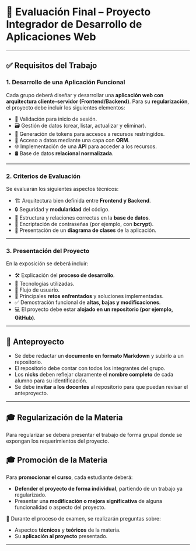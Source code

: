 
# 📌 Evaluación Final – Proyecto Integrador de Desarrollo de Aplicaciones Web

---

## ✅ Requisitos del Trabajo

### 1. **Desarrollo de una Aplicación Funcional**

Cada grupo deberá diseñar y desarrollar una **aplicación web con arquitectura cliente-servidor (Frontend/Backend)**. Para su **regularización**, el proyecto debe incluir los siguientes elementos:

* 🔐 Validación para inicio de sesión.
* 🗃️ Gestión de datos (crear, listar, actualizar y eliminar).
* 🔑 Generación de tokens para accesos a recursos restringidos.
* 🧩 Acceso a datos mediante una capa con **ORM**.
* 🌐 Implementación de una **API** para acceder a los recursos.
* 🛢️ Base de datos **relacional normalizada**.

---

### 2. **Criterios de Evaluación**

Se evaluarán los siguientes aspectos técnicos:

* 🏗️ Arquitectura bien definida entre **Frontend y Backend**.
* 🔒 Seguridad y **modularidad** del código.
* 🧱 Estructura y relaciones correctas en la **base de datos**.
* 🧬 Encriptación de contraseñas (por ejemplo, con **bcrypt**).
* 📐 Presentación de un **diagrama de clases** de la aplicación.

---

### 3. **Presentación del Proyecto**

En la exposición se deberá incluir:

* 🛠️ Explicación del **proceso de desarrollo**.
* 🧪 Tecnologías utilizadas.
* 🧭 Flujo de usuario.
* 🚧 Principales **retos enfrentados** y soluciones implementadas.
* ✅ Demostración funcional de **altas, bajas y modificaciones**.
* 💻 El proyecto debe estar **alojado en un repositorio (por ejemplo, GitHub)**.

---

## 📝 Anteproyecto

* Se debe redactar un **documento en formato Markdown** y subirlo a un repositorio.
* El repositorio debe contar con todos los integrantes del grupo.
* Los **nicks** deben reflejar claramente el **nombre completo** de cada alumno para su identificación.
* Se debe **invitar a los docentes** al repositorio para que puedan revisar el anteproyecto.

---
## 🎓 Regularización de la Materia

Para regularizar se debera presentar el trabajo de forma grupal donde se expongan los requerimientos del proyecto. 

## 🎓 Promoción de la Materia

Para **promocionar el curso**, cada estudiante deberá:

* **Defender el proyecto de forma individual**, partiendo de un trabajo ya regularizado.
* Presentar una **modificación o mejora significativa** de alguna funcionalidad o aspecto del proyecto.

📣 Durante el proceso de examen, se realizarán preguntas sobre:

* Aspectos **técnicos** y **teóricos** de la materia.
* Su **aplicación al proyecto** presentado.

---
